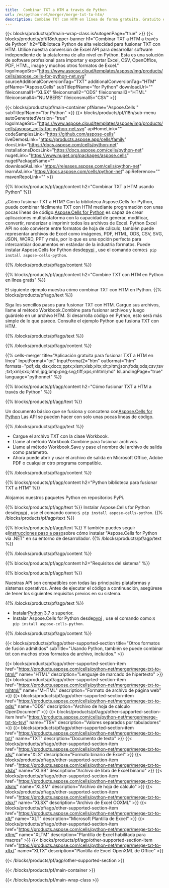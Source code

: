 ```yaml
---
title:  Combinar TXT a HTM a través de Python
url: /es/python-net/merger/merge-txt-to-htm/ 
description: Combine TXT con HTM en línea de forma gratuita. Gratuito en línea TXT para fusión HTM. Combine TXT con Word, Excel, PPTX, PDF, JPG, HTML, ODS, SVG, XPS y más.
---
```

{{< blocks/products/pf/main-wrap-class isAutogenPage="true" >}}
{{< blocks/products/pf/i18n/upper-banner h1="Combinar TXT a HTM a través de Python" h2="Biblioteca Python de alta velocidad para fusionar TXT con HTM. Utilice nuestra conversión de Excel API para desarrollar software independiente de la plataforma de alto nivel en Python. Esta es una solución de software profesional para importar y exportar Excel, CSV, OpenOffice, PDF, HTML, image y muchos otros formatos de Excel." logoImageSrc="https://www.aspose.cloud/templates/aspose/img/products/cells/aspose_cells-for-python-net.svg" sourceAdditionalConversionTag="TXT" additionalConversionTag="HTM" pfName="Aspose.Cells" subTitlepfName="for Python" downloadUrl="" fileiconsmall1="XLSX" fileiconsmall2="ODS" fileiconsmall3="HTML" fileiconsmall4="NUMBERS" fileiconsmall5="CSV" >}}

{{< blocks/products/pf/main-container pfName="Aspose.Cells " subTitlepfName="for Python" >}}
{{< blocks/products/pf/i18n/sub-menu autoGeneratedVersion="true" logoImageSrc="https://www.aspose.cloud/templates/aspose/img/products/cells/aspose_cells-for-python-net.svg" apiHomeLink="" codeSamplesLink="https://github.com/aspose-cells" liveDemosLink="https://products.aspose.app/cells/family" docsLink="https://docs.aspose.com/cells/python-net" installationsDocsLink="https://docs.aspose.com/cells/python-net" nugetLink="https://www.nuget.org/packages/aspose.cells" nugetPackageName="" downloadAsLink="https://releases.aspose.com/cells/python-net" learnAsLink="https://docs.aspose.com/cells/python-net" apiReference="" mavenRepoLink="" >}}

{{% blocks/products/pf/agp/content h2="Combinar TXT a HTM usando Python" %}}

 ¿Cómo fusionar TXT a HTM? Con la biblioteca Aspose.Cells for Python, puede combinar fácilmente TXT con HTM mediante programación con unas pocas líneas de código.[Aspose.Cells for Python](https://pypi.org/project/aspose-cells-python) es capaz de crear aplicaciones multiplataforma con la capacidad de generar, modificar, convertir, renderizar e imprimir todos los archivos de Excel. Python Excel API no solo convierte entre formatos de hoja de cálculo, también puede representar archivos de Excel como imágenes, PDF, HTML, ODS, CSV, SVG, JSON, WORD, PPT y más, por lo que es una opción perfecta para intercambiar documentos en estándar de la industria formatos. Puede instalar Aspose.Cells for Python desde<a href="https://pypi.org/project/aspose-cells/">pypi</a> , use el comando como:<code>$ pip install aspose-cells-python</code>.


{{% /blocks/products/pf/agp/content %}}

{{% blocks/products/pf/agp/content h2="Combine TXT con HTM en Python en línea gratis" %}}

El siguiente ejemplo muestra cómo combinar TXT con HTM en Python.
{{% blocks/products/pf/agp/text %}}

Siga los sencillos pasos para fusionar TXT con HTM. Cargue sus archivos, llame al método Workbook.Combine para fusionar archivos y luego guárdelo en un archivo HTM. Si desarrolla código en Python, esto será más simple de lo que parece. Consulte el ejemplo Python que fusiona TXT con HTM.

{{% /blocks/products/pf/agp/text %}}

{{% /blocks/products/pf/agp/content %}}

{{% cells-merger title="Aplicación gratuita para fusionar TXT a HTM en línea" InputFormat="txt" InputFormat2="htm" outformat="htm" formats="pdf;xls;xlsx;docx;pptx;xlsm;xlsb;xltx;xlt;xltm;json;fods;ods;csv;tsv;txt;xml;sxc;html;jpg;bmp;png;svg;tiff;xps;mhtml;md" IsLandingPage="true" language="pythonnet" %}}

{{% blocks/products/pf/agp/content h2="Cómo fusionar TXT a HTM a través de Python" %}}

{{% blocks/products/pf/agp/text %}}

 Un documento básico que se fusiona y concatena con[Aspose.Cells for Python](https://products.aspose.com/cells/python-net) Las API se pueden hacer con solo unas pocas líneas de código.

{{% /blocks/products/pf/agp/text %}}

+ Cargue el archivo TXT con la clase Workbook.
+ Llame al método Workbook.Combine para fusionar archivos.
+ Llame al método Workbook.Save y pase el nombre del archivo de salida como parámetro.
+ Ahora puede abrir y usar el archivo de salida en Microsoft Office, Adobe PDF o cualquier otro programa compatible.

{{% /blocks/products/pf/agp/content %}}

{{% blocks/products/pf/agp/content h2="Python biblioteca para fusionar TXT a HTM" %}}

Alojamos nuestros paquetes Python en repositorios PyPi.

{{% blocks/products/pf/agp/text %}}
Instalar Aspose.Cells for Python desde<a href="https://pypi.org/project/aspose-cells-python/">pypi</a> , use el comando como:<code>$ pip install aspose-cells-python</code>.
{{% /blocks/products/pf/agp/text %}}

{{% blocks/products/pf/agp/text %}}
 Y también puedes seguir el[instrucciones paso a paso](https://docs.aspose.com/cells/python-net/getting-started/)sobre cómo instalar "Aspose.Cells for Python via .NET" en su entorno de desarrollador.
{{% /blocks/products/pf/agp/text %}}


{{% /blocks/products/pf/agp/content %}}

 
{{% blocks/products/pf/agp/content h2="Requisitos del sistema" %}}

{{% blocks/products/pf/agp/text %}}

Nuestras API son compatibles con todas las principales plataformas y sistemas operativos. Antes de ejecutar el código a continuación, asegúrese de tener los siguientes requisitos previos en su sistema.

{{% /blocks/products/pf/agp/text %}}

-  Instalar[Python](https://www.python.org/downloads/) 3.7 o superior.
- Instalar Aspose.Cells for Python desde<a href="https://pypi.org/project/aspose-cells-python/">pypi</a> , use el comando como:<code>$ pip install aspose-cells-python</code>.


{{% /blocks/products/pf/agp/content %}}


{{< blocks/products/pf/agp/other-supported-section title="Otros formatos de fusión admitidos" subTitle="Usando Python, también se puede combinar txt con muchos otros formatos de archivo, incluidos." >}}

{{< blocks/products/pf/agp/other-supported-section-item href="https://products.aspose.com/cells/python-net/merger/merge-txt-to-html/" name="HTML" description="Lenguaje de marcado de hipertexto" >}}
{{< blocks/products/pf/agp/other-supported-section-item href="https://products.aspose.com/cells/python-net/merger/merge-txt-to-mhtml/" name="MHTML" description="Formato de archivo de página web" >}}
{{< blocks/products/pf/agp/other-supported-section-item href="https://products.aspose.com/cells/python-net/merger/merge-txt-to-ods/" name="ODS" description="Archivo de hoja de cálculo OpenDocument" >}}
{{< blocks/products/pf/agp/other-supported-section-item href="https://products.aspose.com/cells/python-net/merger/merge-txt-to-tsv/" name="TSV" description="Valores separados por tabuladores" >}}
{{< blocks/products/pf/agp/other-supported-section-item href="https://products.aspose.com/cells/python-net/merger/merge-txt-to-txt/" name="TXT" description="Documento de texto" >}}
{{< blocks/products/pf/agp/other-supported-section-item href="https://products.aspose.com/cells/python-net/merger/merge-txt-to-xls/" name="XLS" description="Formato binario de Excel" >}}
{{< blocks/products/pf/agp/other-supported-section-item href="https://products.aspose.com/cells/python-net/merger/merge-txt-to-xlsb/" name="XLSB" description="Archivo de libro de Excel binario" >}}
{{< blocks/products/pf/agp/other-supported-section-item href="https://products.aspose.com/cells/python-net/merger/merge-txt-to-xlsm/" name="XLSM" description="Archivo de hoja de cálculo" >}}
{{< blocks/products/pf/agp/other-supported-section-item href="https://products.aspose.com/cells/python-net/merger/merge-txt-to-xlsx/" name="XLSX" description="Archivo de Excel OOXML" >}}
{{< blocks/products/pf/agp/other-supported-section-item href="https://products.aspose.com/cells/python-net/merger/merge-txt-to-xlt/" name="XLT" description="Microsoft Plantilla de Excel" >}}
{{< blocks/products/pf/agp/other-supported-section-item href="https://products.aspose.com/cells/python-net/merger/merge-txt-to-xltm/" name="XLTM" description="Plantilla de Excel habilitada para macros" >}}
{{< blocks/products/pf/agp/other-supported-section-item href="https://products.aspose.com/cells/python-net/merger/merge-txt-to-xltx/" name="XLTX" description="Plantilla de Excel OpenXML de Office" >}}

{{< /blocks/products/pf/agp/other-supported-section >}}

{{< /blocks/products/pf/main-container >}}
    
{{< /blocks/products/pf/main-wrap-class >}}
